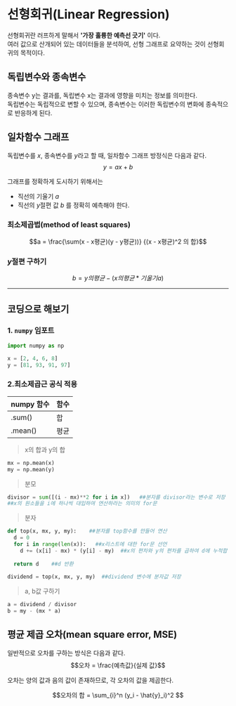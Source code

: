 # 선형회귀(Linear Regression)
선형회귀란 러프하게 말해서 **'가장 훌륭한 예측선 긋기'** 이다.\
여러 값으로 산개되어 있는 데이터들을 분석하여, 선형 그래프로 요약하는 것이 선형회귀의 목적이다.

## 독립변수와 종속변수
종속변수 y는 결과를, 독립변수 x는 결과에 영향을 미치는 정보를 의미한다.\
독립변수는 독립적으로 변할 수 있으며, 종속변수는 이러한 독립변수의 변화에 종속적으로 반응하게 된다.

## 일차함수 그래프
독립변수를 $x$, 종속변수를 $y$라고 할 때, 일차함수 그래프 방정식은 다음과 같다.
$$y = ax + b$$

그래프를 정확하게 도시하기 위해서는
- 직선의 기울기 $a$
- 직선의 $y$절편 값 $b$
를 정확히 예측해야 한다.

### 최소제곱법(method of least squares)
$$a = \frac{\sum(x - x평균)(y - y평균))} {(x - x평균)^2 의 합}$$

### $y$절편 구하기
$$b = y의 평균 - (x의 평균 * 기울기 a)$$

-----
## 코딩으로 해보기
### 1. `numpy` 임포트
```python
import numpy as np

x = [2, 4, 6, 8]
y = [81, 93, 91, 97]
```

### 2.최소제곱근 공식 적용
|numpy 함수|함수|
|-|-|
|.sum()|합|
|.mean()|평균|

> x의 합과 y의 합
```python
mx = np.mean(x)
my = np.mean(y)
```

> 분모
```python
divisor = sum([(i - mx)**2 for i in x])   ##분자를 divisor라는 변수로 저장
##x의 원소들을 i에 하나씩 대입하여 연산하라는 의미의 for문
```

> 분자
```python
def top(x, mx, y, my):    ##분자를 top함수를 만들어 연산
  d = 0
  for i in range(len(x)):   ##x리스트에 대한 for문 선언
    d += (x[i] - mx) * (y[i] - my)  ##x의 편차와 y의 편차를 곱하여 d에 누적합
  
  return d    ##d 반환
  
dividend = top(x, mx, y, my)  ##dividend 변수에 분자값 저장
```

> a, b값 구하기
```python
a = dividend / divisor
b = my - (mx * a)
```

## 평균 제곱 오차(mean square error, MSE)
일반적으로 오차를 구하는 방식은 다음과 같다.
$$오차 = \frac{예측값}{실제 값}$$

오차는 양의 값과 음의 값이 존재하므로, 각 오차의 값을 제곱한다.

$$오차의 합 = \sum_{i}^n (y_i - \hat{y}_i)^2 $$


